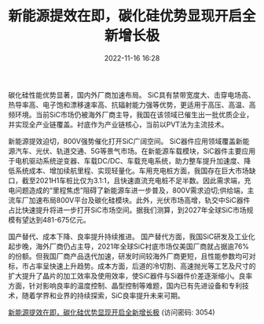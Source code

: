 ﻿---
title: 新能源提效在即，碳化硅优势显现开启全新增长极
date: 2022-11-16 16:28
tags:
- 电子设备行业 
updated: 1970-01-01 08:00:00
---

碳化硅性能优势显著，国内外厂商加速布局。
SiC具有禁带宽度大、击穿电场高、热导率高、电子饱和漂移速率高、抗辐射能力强等优势，更适用于高压、高温、高频环境。当前SiC市场仍被海外厂商主导，我国在该领域已催生出一批优质企业，并实现全产业链覆盖。衬底作为产业链核心，当前以PVT法为主流技术。

新能源提效迫切，800V强势催化打开SiC广阔空间。
SiC器件应用领域覆盖新能源汽车、光伏、轨道交通、5G等景气市场。在新能源车载模块，SiC器件主要应用于电机驱动系统逆变器、车载DC/DC、车载充电系统，助力整车提升加速度、降低系统成本、增加续航里程、实现轻量化。车用充电桩方面，我国存在巨大市场缺口，截至2021H1车桩比仅为3.1:1，且快速直流充电桩不足半数。因此需求端，充电问题造成的“里程焦虑”阻碍了新能源车进一步普及，800V需求迫切;供给端，主流车厂加速布局800V平台及碳化硅模块。此外，光伏市场高增，轨交中SiC器件占比快速提升将进一步打开SiC市场空间。据我们测算，到2027年全球SiC市场规模有望达到481-675亿元。
<!-- more -->
国产替代、成本下降、良率提升持续推进。
国产替代方面，我国SiC研发及工业化起步晚，海外厂商仍占主导，2021年全球SiC衬底市场仅美国厂商就占据逾76%的份额。但我国厂商产品迭代加速，研发时间较海外厂商更短，且性能参数均可对标，市占率呈快速上升趋势。成本方面，后道的冷切割、高速抛光等工艺及尺寸的扩大提升了晶片的加工效率及使用效率，使SiC器件与Si器件价差逐渐缩小。良率方面，针对影响良率的温度控制、晶型控制等难题，国内已有先进设备和专利技术，随着学界和业界的持续探索，SiC良率提升未来可期。

[新能源提效在即，碳化硅优势显现开启全新增长极](https://url12.ctfile.com/f/3948612-724538650-2f5d36?p=3054)
(访问密码: 3054)

